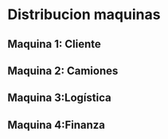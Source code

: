 # Distribucion maquinas
Maquina 1: Cliente 
---------------------
Maquina 2: Camiones
---------------------
Maquina 3:Logística
---------------------
Maquina 4:Finanza
---------------------
